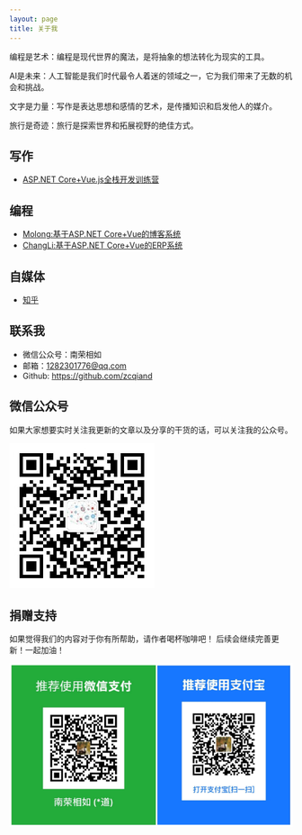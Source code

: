 ```yaml
---
layout: page
title: 关于我
---
```


编程是艺术：编程是现代世界的魔法，是将抽象的想法转化为现实的工具。

AI是未来：人工智能是我们时代最令人着迷的领域之一，它为我们带来了无数的机会和挑战。

文字是力量：写作是表达思想和感情的艺术，是传播知识和启发他人的媒介。

旅行是奇迹：旅行是探索世界和拓展视野的绝佳方式。

## 写作

- [ASP.NET Core+Vue.js全栈开发训练营](./_posts/2024-01-01-post01.md)

## 编程

- [Molong:基于ASP\.NET Core+Vue的博客系统](./_posts/2024-01-14-post02.md)
- [ChangLi:基于ASP\.NET Core+Vue的ERP系统](./_posts/2024-01-15-post01.md)
<!-- - [LingGui:基于.NET+Vue的通用权限系统](./_posts/2024-01-01-post01.md) -->

## 自媒体

- [知乎](https://www.zhihu.com/people/zcqiand/)

## 联系我

- 微信公众号：南荣相如
- 邮箱：1282301776@qq.com
- Github: https://github.com/zcqiand

## 微信公众号

如果大家想要实时关注我更新的文章以及分享的干货的话，可以关注我的公众号。

![](./assets/weixin.jpg)

## 捐赠支持

如果觉得我们的内容对于你有所帮助，请作者喝杯咖啡吧！ 后续会继续完善更新！一起加油！

![](./assets/zhifu.png)
